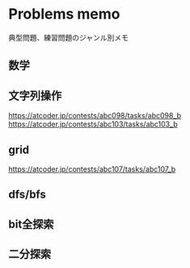 # Problems memo

典型問題、練習問題のジャンル別メモ

## 数学

## 文字列操作

https://atcoder.jp/contests/abc098/tasks/abc098_b  
https://atcoder.jp/contests/abc103/tasks/abc103_b  

## grid

https://atcoder.jp/contests/abc107/tasks/abc107_b  

## dfs/bfs

## bit全探索

## 二分探索

